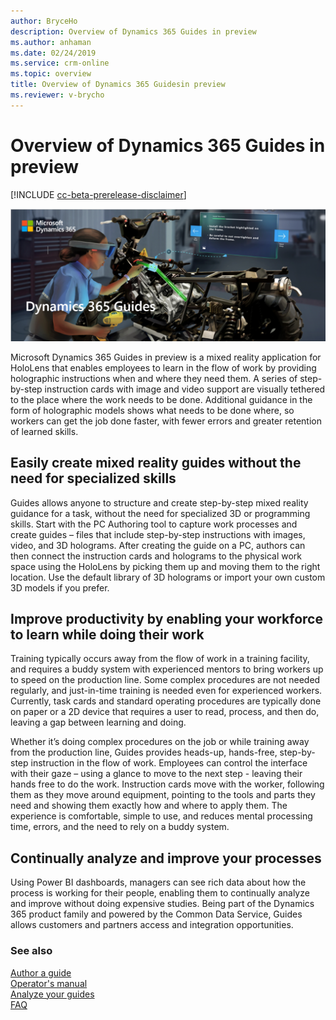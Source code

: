 ```yaml
---
author: BryceHo
description: Overview of Dynamics 365 Guides in preview
ms.author: anhaman
ms.date: 02/24/2019
ms.service: crm-online
ms.topic: overview
title: Overview of Dynamics 365 Guidesin preview
ms.reviewer: v-brycho
---
```


# Overview of Dynamics 365 Guides in preview

[!INCLUDE [cc-beta-prerelease-disclaimer](../includes/cc-beta-prerelease-disclaimer.md)]
 
![ATV graphic](media/overview.PNG "ATV graphic") 

Microsoft Dynamics 365 Guides in preview is a mixed reality application for HoloLens that enables employees to learn in the flow 
of work by providing holographic instructions when and where they need them. A series of step-by-step instruction cards 
with image and video support are visually tethered to the place where the work needs to be done. Additional guidance 
in the form of holographic models shows what needs to be done where, so workers can get the job done faster, with fewer errors 
and greater retention of learned skills. 

## Easily create mixed reality guides without the need for specialized skills

Guides allows anyone to structure and create step-by-step mixed reality guidance for a task, without the need 
for specialized 3D or programming skills. Start with the PC Authoring tool to capture work processes and create guides – files 
that include step-by-step instructions with images, video, and 3D holograms. After creating the guide on a PC, authors 
can then connect the instruction cards and holograms to the physical work space using the HoloLens by picking them up and 
moving them to the right location. Use the default library of 3D holograms or import your own custom 3D models if you prefer.   

## Improve productivity by enabling your workforce to learn while doing their work

Training typically occurs away from the flow of work in a training facility, and requires a buddy system with experienced 
mentors to bring workers up to speed on the production line. Some complex procedures are not needed regularly, and just-in-time training is needed even for experienced workers. Currently, task cards and standard operating procedures are typically done on paper or a 2D device that requires a user to read, process, and then do, leaving a gap between learning and doing. 

Whether it’s doing complex procedures on the job or while training away from the production line, Guides provides heads-up, hands-free, 
step-by-step instruction in the flow of work. Employees can control the interface with their gaze – using a glance to move to the next 
step - leaving their hands free to do the work. Instruction cards move with the worker, following them as they move around equipment, 
pointing to the tools and parts they need and showing them exactly how and where to apply them. The experience is comfortable, 
simple to use, and reduces mental processing time, errors, and the need to rely on a buddy system. 

## Continually analyze and improve your processes   

Using Power BI dashboards, managers can see rich data about how the process is working for their people, enabling them to continually 
analyze and improve without doing expensive studies. Being part of the Dynamics 365 product family and powered by the Common Data Service, Guides allows customers and partners access and integration opportunities.

### See also

[Author a guide](authoring-overview.md)<br>
[Operator's manual](operator-guide.md)<br>
[Analyze your guides](analytics-guide.md)<br>
[FAQ](faq.md)
